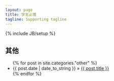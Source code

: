 ```yaml
---
layout: page
title: 学无止境
tagline: Supporting tagline
---
```

{% include JB/setup %}

## 其他

<ul class="posts">
  {% for post in site.categories."other" %}
    <li><span>{{ post.date | date_to_string }}</span> &raquo; <a href="{{ BASE_PATH }}{{ post.url }}">{{ post.title }}</a></li>
  {% endfor %}
</ul>


